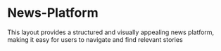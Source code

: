 # News-Platform
This layout provides a structured and visually appealing news platform, making it easy for users to navigate and find relevant stories
